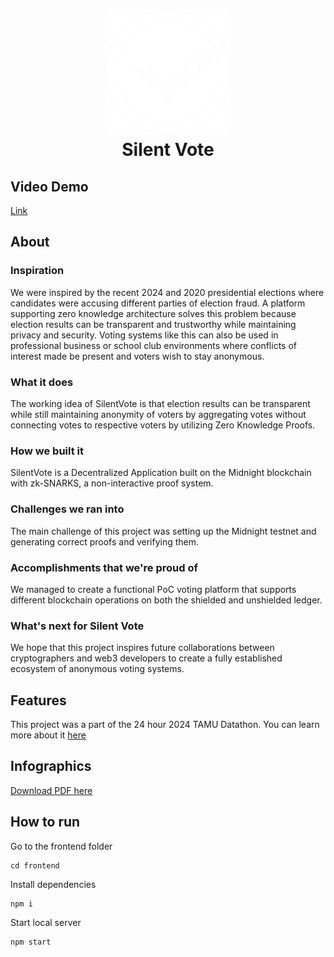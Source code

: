 <h1 align="center">
    <img src="https://raw.githubusercontent.com/SriramGaddam5/SilentVote/refs/heads/main/frontend/public/logo512.png" alt="Silent Vote Logo" width="200">
  <br>
  Silent Vote
</h1>

## Video Demo
[Link](https://drive.google.com/file/d/13mEbyoH6sTF4pmbE9NoaBdy8No3zFC5r/view?usp=sharing)

## About

### Inspiration

We were inspired by the recent 2024 and 2020 presidential elections where candidates were accusing different parties of election fraud. A platform supporting zero knowledge architecture solves this problem because election results can be transparent and trustworthy while maintaining privacy and security. Voting systems like this can also be used in professional business or school club environments where conflicts of interest made be present and voters wish to stay anonymous.

### What it does

The working idea of SilentVote is that election results can be transparent while still maintaining anonymity of voters by aggregating votes without connecting votes to respective voters by utilizing Zero Knowledge Proofs.

### How we built it

SilentVote is a Decentralized Application built on the Midnight blockchain with zk-SNARKS, a non-interactive proof system.

### Challenges we ran into

The main challenge of this project was setting up the Midnight testnet and generating correct proofs and verifying them.

### Accomplishments that we're proud of

We managed to create a functional PoC voting platform that supports different blockchain operations on both the shielded and unshielded ledger.

### What's next for Silent Vote

We hope that this project inspires future collaborations between cryptographers and web3 developers to create a fully established ecosystem of anonymous voting systems.

## Features

This project was a part of the 24 hour 2024 TAMU Datathon. You can learn more about it [here](https://www.tamudatathon.com/)

## Infographics
[Download PDF here](/frontend/public/images/SilentVoteInfographics.pdf)

## How to run
Go to the frontend folder
```
cd frontend
```

Install dependencies
```
npm i
```

Start local server
```
npm start
```

